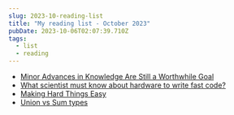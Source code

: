 ```yaml
---
slug: 2023-10-reading-list
title: "My reading list - October 2023"
pubDate: 2023-10-06T02:07:39.710Z
tags:
  - list
  - reading
---
```


- [Minor Advances in Knowledge Are Still a Worthwhile Goal](https://tratt.net/laurie/blog/2023/minor_advances_in_knowledge_are_still_a_worthwhile_goal.html)
- [What scientist must know about hardware to write fast code?](https://viralinstruction.com/posts/hardware/)
- [Making Hard Things Easy](https://www.youtube.com/watch?v=30YWsGDr8mA)
- [Union vs Sum types](https://viralinstruction.com/posts/uniontypes/)
